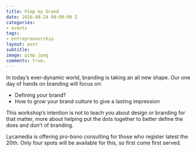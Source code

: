 ```yaml
---
title: Pimp my brand
date: 2016-08-24 00:00:00 Z
categories:
- events
tags:
- entrepreneurship
layout: post
subtitle: 
image: pimp.jpeg
comments: true;
---
```


In today’s ever-dynamic world, branding is taking an all new shape.
Our one day of hands on branding will focus on:

- Defining your brand?
- How to grow your brand culture to give a lasting impression

This workshop’s intention is not to teach you about design or branding for that matter, more about helping put the dots together to better define the does and don’t of branding.

Lycamedia is offering pro-bono consulting for those who register latest the 20th. Only four spots will be available for this, so first come first served.
